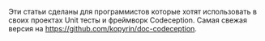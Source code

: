 Эти статьи сделаны для программистов которые хотят использовать в своих проектах Unit тесты и фреймворк Сodeception.
Самая свежая версия на  https://github.com/kopyrin/doc-codeception.
